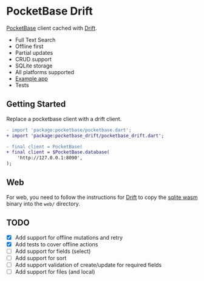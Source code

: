 # PocketBase Drift

[PocketBase](https://pub.dev/packages/pocketbase) client cached with [Drift](https://pub.dev/packages/drift).

- Full Text Search
- Offline first
- Partial updates
- CRUD support
- SQLite storage
- All platforms supported
- [Example app](/example/)
- Tests

## Getting Started

Replace a pocketbase client with a drift client.

```diff
- import 'package:pocketbase/pocketbase.dart';
+ import 'package:pocketbase_drift/pocketbase_drift.dart';

- final client = PocketBase(
+ final client = $PocketBase.database(
    'http://127.0.0.1:8090',
);
```

## Web

For web, you need to follow the instructions for [Drift](https://drift.simonbinder.eu/web/#drift-wasm) to copy the [sqlite wasm](https://github.com/simolus3/sqlite3.dart/releases) binary into the `web/` directory.

## TODO

- [X] Add support for offline mutations and retry
- [X] Add tests to cover offline actions
- [ ] Add support for fields (select)
- [ ] Add support for sort
- [ ] Add support validation of create/update for required fields
- [ ] Add support for files (and local)